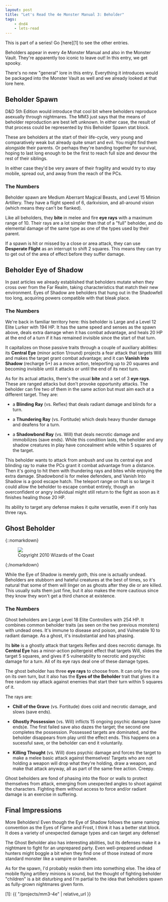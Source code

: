 ```yaml
---
layout: post
title: "Let's Read the 4e Monster Manual 3: Beholder"
tags:
    - dnd4
    - lets-read
---
```


This is part of a series! Go [here][1] to see the other entries.

Beholders appear in every 4e Monster Manual and also in the Monster
Vault. They're apparently too iconic to leave out! In this entry, we get spooky.

There's no new "general" lore in this entry. Everything it introduces would be
packaged into the Monster Vault as well and we already looked at that lore here.

## Beholder Spawn

D&D 5th Edition would introduce that cool bit where beholders reproduce
asexually through nightmares. The MM3 just says that the means of beholder
reproduction are best left unknown. In either case, the result of that process
could be represented by this Beholder Spawn stat block.

These are beholders at the start of their life-cycle, very young and
comparatively weak but already quite smart and evil. You might find them
alongside their parents. Or perhaps they're banding together for survival,
hoping to last long enough to be the first to reach full size and devour the
rest of their siblings.

In either case they'd be very aware of their fragility and would try to stay
mobile, spread out, and away from the reach of the PCs.

### The Numbers

Beholder spawn are Medium Aberrant Magical Beasts, and Level 15 Minion
Artillery. They have a flight speed of 6, darkvision, and all-around vision
(which means they can't be flanked).

Like all beholders, they **bite** in melee and fire **eye rays** with a maximum
range of 10. Their rays are a lot simpler than that of a "full" beholder, and do
elemental damage of the same type as one of the types used by their parent.

If a spawn is hit or missed by a close or area attack, they can use **Desperate
Flight** as an interrupt to shift 2 squares. This means they can try to get out
of the area of effect before they suffer damage.


## Beholder Eye of Shadow

In past articles we already established that beholders mutate when they cross
over from the Far Realm, taking characteristics that match their new
environment. Eyes of Shadow are beholders that hung out in the Shadowfell too
long, acquiring powers compatible with that bleak place.

### The Numbers

We're back in familiar territory here: this beholder is Large and a Level 12
Elite Lurker with 194 HP. It has the same speed and senses as the spawn above,
deals extra damage when it has combat advantage, and heals 20 HP at the end of a
turn if it has remained invisible since the start of that turn.

It capitalizes on those passive traits through a couple of auxiliary abilities:
its **Central Eye** (minor action 1/round) projects a fear attack that targets
Will and makes the target grant combat advantage; and it can **Vanish Into
Shadow** (recharge 5+) as a move action, teleporting up to 20 squares and
becoming invisible until it attacks or until the end of its next turn.

As for its actual attacks, there's the usual **bite** and a set of 3 **eye
rays**. These are ranged attacks but don't provoke opportunity attacks. The
beholder can fire two of them in the same action but must aim each at a
different target. They are:

- a **Blinding Ray** (vs. Reflex) that deals radiant damage and blinds for a
  turn.

- a **Thundering Ray** (vs. Fortitude) which deals heavy thunder damage and
  deafens for a turn.

- a **Shadowbond Ray** (vs. Will) that deals necrotic damage and immobilizes
  (save ends). While this condition lasts, the beholder and any shadow creatures
  in play have concealment while within 5 squares of the target.

This beholder wants to attack from ambush and use its central eye and blinding
ray to make the PCs grant it combat advantage from a distance. Then it's going
to hit them with thundering rays and bites while enjoying the extra
damage. Shadowbond is for melee defenders, and Vanish Into Shadow is a good
escape hatch. The teleport range on that is so large it could allow the beholder
to escape combat entirely, though an overconfident or angry individual might
still return to the fight as soon as it finishes healing those 20 HP.

Its ability to target any defense makes it quite versatile, even if it only has
three rays.

## Ghost Beholder

{::nomarkdown}
<figure class="left">
  <img src="{{ "/assets/wir-mm3-4e-beholder.png" | absolute_url }}"/>
  <figcaption>
    Copyright 2010 Wizards of the Coast
  </figcaption>
</figure>
{:/nomarkdown}

While the Eye of Shadow is merely goth, this one is actually undead. Beholders
are stubborn and hateful creatures at the best of times, so it's natural that
some of them will linger on as ghosts after they die or are killed. This usually
suits them just fine, but it also makes the more cautious since they know they
won't get a third chance at existence.

### The Numbers

Ghost beholders are Large Level 18 Elite Controllers with 254 HP. It combines
common beholder traits (as seen on the two previous monsters) with undead
ones. It's immune to disease and poison, and Vulnerable 10 to radiant damage. As
a ghost, it's insubstantial and has phasing.

Its **bite** is a ghostly attack that targets Reflex and does necrotic
damage. Its **Central Eye** has a minor-action poltergeist effect that targets
Will, slides the target 5 squares, and gives if 5 vulnerability to necrotic and
psychic damage for a turn. All of its eye rays deal one of these damage types.

The ghost beholder has three **eye rays** to choose from. It can only fire one
on its own turn, but it also has the **Eyes of the Beholder** trait that gives
it a free random ray attack against enemies that start their turn within 5
squares of it.

The rays are:

- **Chill of the Grave** (vs. Fortitude) does cold and necrotic damage, and
  slows (save ends).

- **Ghostly Possession** (vs. Will) inflicts 15 ongoing psychic damage (save
  ends)e. The first failed save also dazes the target; the second one completes
  the possession. Possessed targets are dominated, and the beholder disappears
  from play until the effect ends. This happens on a sucessful save, or the
  beholder can end it voluntarily.

- **Killing Thought** (vs. Will) does psychic damage and forces the target to
  make a melee basic attack against themselves! Targets who are not holding a
  weapon will drop what they're holding, draw a weapon, and make that attack
  anyway, all as part of the same free action. Creepy.

Ghost beholders are fond of phasing into the floor or walls to protect
themselves from attack, emerging from unexpected angles to shoot against the
characters. Fighting them without access to force and/or radiant damage is an
exercise in suffering.

## Final Impressions

More Beholders! Even though the Eye of Shadow follows the same naming convention
as the Eyes of Flame and Frost, I think it has a better stat block. It does a
variety of unexpected damage types and can target any defense!

The Ghost Beholder also has interesting abilities, but its defenses make it a
nightmare to fight for an unprepared party. Even well-prepared undead hunters
might boggle a bit when they find one of those instead of more standard monster
like a vampire or banshee.

As for the spawn, I'd probably reskin them into something else. The idea of
mobile flying artillery minions is sound, but the thought of fighting beholder
"children" is a bit disturbing and I'm partial to the idea that beholders spawn
as fully-grown nightmares given form.

[1]: {{ "/projects/mm3-4e" | relative_url }}
